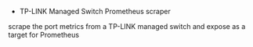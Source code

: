* TP-LINK Managed Switch Prometheus scraper

scrape the port metrics from a TP-LINK managed switch and expose as a target for Prometheus 